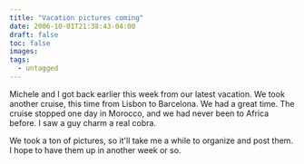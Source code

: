 ```yaml
---
title: "Vacation pictures coming"
date: 2006-10-01T21:38:43-04:00
draft: false
toc: false
images:
tags:
  - untagged
---
```

Michele and I got back earlier this week from our latest vacation. We took another cruise, this time from Lisbon to Barcelona. We had a great time. The cruise stopped one day in Morocco, and we had never been to Africa before. I saw a guy charm a real cobra.



We took a ton of pictures, so it'll take me a while to organize and post them. I hope to have them up in another week or so.

